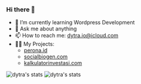 ### Hi there 👋


- 🌱 I’m currently learning Wordpress Development
- 💬 Ask me about anything
- 📫 How to reach me: dytra.io@icloud.com
- 👨‍💻 My Projects:
  - [perona.id](https://perona.id)
  - [socialbiogen.com](https://socialbiogen.com)
  - [kalkulatorinvestasi.com](https://kalkulatorinvestasi.com)

![dytra's stats](https://github-readme-stats.vercel.app/api?username=dytra&count_private=true&show_icons=true&theme=radical&)
![dytra's stats](https://github-readme-stats.vercel.app/api/top-langs?username=dytra&show_icons=true&theme=radical&&layout=compact)
